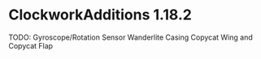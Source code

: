 # ClockworkAdditions 1.18.2

TODO:
Gyroscope/Rotation Sensor
Wanderlite Casing
Copycat Wing and Copycat Flap
